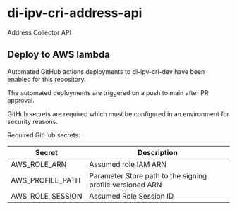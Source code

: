 # di-ipv-cri-address-api
Address Collector API


## Deploy to AWS lambda

Automated GitHub actions deployments to di-ipv-cri-dev have been enabled for this repository.

The automated deployments are triggered on a push to main after PR approval.

GitHub secrets are required which must be configured in an environment for security reasons.

Required GitHub secrets:

| Secret | Description |
| ------ | ----------- |
| AWS_ROLE_ARN | Assumed role IAM ARN |
| AWS_PROFILE_PATH | Parameter Store path to the signing profile versioned ARN |
| AWS_ROLE_SESSION | Assumed Role Session ID

